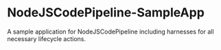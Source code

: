 # NodeJSCodePipeline-SampleApp
A sample application for NodeJSCodePipeline including harnesses for all necessary lifecycle actions.
